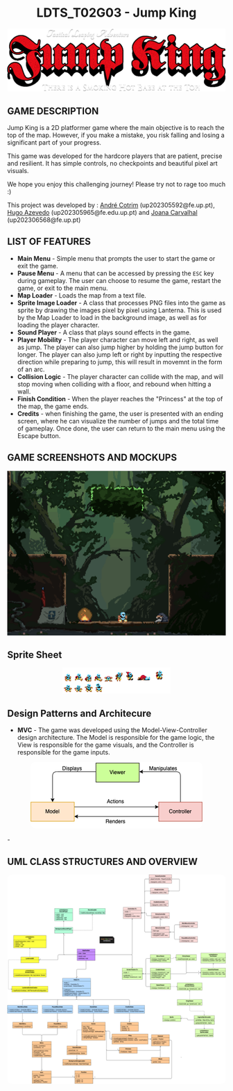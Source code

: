 <h1 align="center"> LDTS_T02G03 - Jump King </h1>

<p align="center">
    <img src="documents/resources/Jump King Title Logo.png" alt="logo">
</p>

## GAME DESCRIPTION
<p>Jump King is a 2D platformer game where the main objective is to reach the top of the map. However, if you make a mistake, you risk falling and losing a significant part of your progress.
</p>

<p>This game was developed for the hardcore players that are patient, 
precise and resilient. It has simple controls, no checkpoints and beautiful pixel art visuals.
</p>
<p>We hope you enjoy this challenging journey! Please try not to rage too much :)</p>

<p>This project was developed by : <a href="https://github.com/andre-cotrim">André Cotrim</a> (up202305592@fe.up.pt), <a href="https://github.com/H-Aze2005">Hugo Azevedo</a> (up202305965@fe.edu.up.pt) and <a href="https://github.com/andre-cotrim">Joana Carvalhal</a> (up202306568@fe.up.pt) </p>


## LIST OF FEATURES
- **Main Menu** - Simple menu that prompts the user to start the game or exit the game.
- **Pause Menu** - A menu that can be accessed by pressing the `ESC` key during gameplay. The user can choose to resume the game, restart the game, or exit to the main menu.
- **Map Loader** - Loads the map from a text file.
- **Sprite Image Loader** - A class that processes PNG files into the game as sprite by drawing the images pixel by pixel using Lanterna. This is used by the Map Loader to load in the background image, as well as for loading the player character.
- **Sound Player** - A class that plays sound effects in the game.
- **Player Mobility** - The player character can move left and right, as well as jump. The player can also jump higher by holding the jump button for longer. The player can also jump left or right by inputting the respective direction while preparing to jump, this will result in movemnt in the form of an arc.
- **Collision Logic** - The player character can collide with the map, and will stop moving when colliding with a floor, and rebound when hitting a wall.
- **Finish Condition** - When the player reaches the "Princess" at the top of the map, the game ends.
- **Credits** - when finishing the game, the user is presented with an ending screen, where he can visualize the number of jumps and the total time of gameplay. Once done, the user can return to the main menu using the Escape button.

## GAME SCREENSHOTS AND MOCKUPS
<p align="center">
    <img src="documents/mockups/starting.png" alt="starting point">
</p>

## Sprite Sheet
<p align="center">
    <img src="documents/mockups/Jump King pixel sheet.png" alt="Sprite Sheet">
</p>

## Design Patterns and Architecure
- **MVC** - The game was developed using the Model-View-Controller design architecture. The Model is responsible for the game logic, the View is responsible for the game visuals, and the Controller is responsible for the game inputs.
<p align="center">
    <img src="documents/uml/MVC Diagram.png" alt="MVC" style="border-radius: 10px">
</p>
- 

## UML CLASS STRUCTURES AND OVERVIEW
<p align="center">
    <img src="documents/uml/Structure%20UML.png" alt="UML" style="border-radius: 10px">
</p>
